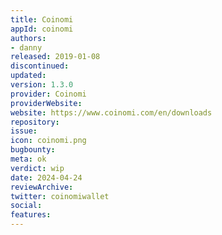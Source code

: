```yaml
---
title: Coinomi
appId: coinomi
authors:
- danny
released: 2019-01-08
discontinued: 
updated: 
version: 1.3.0
provider: Coinomi
providerWebsite: 
website: https://www.coinomi.com/en/downloads
repository: 
issue: 
icon: coinomi.png
bugbounty: 
meta: ok
verdict: wip
date: 2024-04-24
reviewArchive:
twitter: coinomiwallet
social:
features:
---
```

